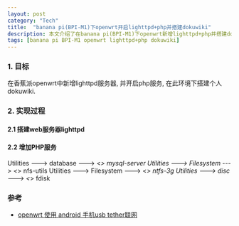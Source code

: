 ```yaml
---
layout: post
category: "Tech"
title:  "banana pi(BPI-M1)下openwrt开启lighttpd+php并搭建dokuwiki"
description: 本文介绍了在banana pi(BPI-M1)下openwrt新增lighttpd+php并搭建dokuwiki过程
tags: [banana pi BPI-M1 openwrt lighttpd+php dokuwiki]
---
```


### 1. 目标  ###
  在香蕉派openwrt中新增lighttpd服务器, 并开启php服务, 在此环境下搭建个人dokuwiki.

### 2. 实现过程 ###

#### 2.1 搭建web服务器lighttpd ####

#### 2.2 增加PHP服务 ####
Utilities  ---> database  ---> <*> mysql-server
Utilities  ---> Filesystem  ---> <*> nfs-utils
Utilities  ---> Filesystem  ---> <*> ntfs-3g
Utilities  ---> disc  ---> <*> fdisk
### 参考  ###
* <a href="http://blog.csdn.net/whfyzg/article/details/47125273">openwrt 使用 android 手机usb tether联网 </a>
